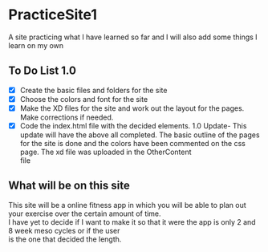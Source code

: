 # PracticeSite1
A site practicing what I have learned so far and I will also add some things I learn on my own
## To Do List 1.0
- [x] Create the basic files and folders for the site   
- [x] Choose the colors and font for the site  
- [x] Make the XD files for the site and work out the layout for the pages. Make corrections if needed.  
- [x] Code the index.html file with the decided elements. 
1.0 Update- This update will have the above all completed. The basic outline of the pages for the site 
is done and the colors have been commented on the css page. The xd file was uploaded in the OtherContent  
file
## What will be on this site
This site will be a online fitness app in which you will be able to plan out your exercise over the certain amount of time.  
I have yet to decide if I want to make it so that it were the app is only 2 and 8 week meso cycles or if the user  
is the one that decided the length.

